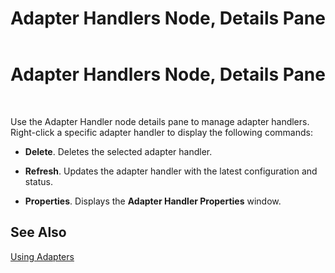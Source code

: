 ﻿---
title: Adapter Handlers Node, Details Pane
TOCTitle: Adapter Handlers Node, Details Pane
ms:assetid: 2fb0de60-d3ee-4dec-82f8-32ea61897d0b
ms:mtpsurl: https://msdn.microsoft.com/en-us/library/Aa559447(v=BTS.80)
ms:contentKeyID: 51527089
ms.date: 08/30/2017
mtps_version: v=BTS.80
f1_keywords:
- bts10.admin.resultsobject.adapterhandler
---

# Adapter Handlers Node, Details Pane

 

Use the Adapter Handler node details pane to manage adapter handlers. Right-click a specific adapter handler to display the following commands:

  - **Delete**. Deletes the selected adapter handler.

  - **Refresh**. Updates the adapter handler with the latest configuration and status.

  - **Properties**. Displays the **Adapter Handler Properties** window.

## See Also

[Using Adapters](https://msdn.microsoft.com/en-us/library/aa578103\(v=bts.80\))

